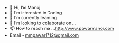 - 👋 Hi, I’m Manoj
- 👀 I’m interested in Coding 
- 🌱 I’m currently learning 
- 💞️ I’m looking to collaborate on ...
- 📫 How to reach me ...http://www.pawarmanoj.com
- Email - mmpawar1712@gmail.com

<!---
manojpawar1712/manojpawar1712 is a ✨ special ✨ repository because its `README.md` (this file) appears on your GitHub profile.
You can click the Preview link to take a look at your changes.
--->
